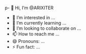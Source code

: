 p- 👋 Hi, I’m @ARIXITER
- 👀 I’m interested in ...
- 🌱 I’m currently learning ...
- 💞️ I’m looking to collaborate on ...
- 📫 How to reach me ...
- 😄 Pronouns: ...
- ⚡ Fun fact: ...

<!---
ARIXITER/ARIXITER is a ✨ special ✨ repository because its `README.md` (this file) appears on your GitHub profile.
You can click the Preview link to take a look at your changes.
--->
